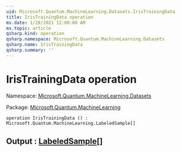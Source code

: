 ```yaml
---
uid: Microsoft.Quantum.MachineLearning.Datasets.IrisTrainingData
title: IrisTrainingData operation
ms.date: 1/28/2021 12:00:00 AM
ms.topic: article
qsharp.kind: operation
qsharp.namespace: Microsoft.Quantum.MachineLearning.Datasets
qsharp.name: IrisTrainingData
qsharp.summary: ''
---
```


# IrisTrainingData operation

Namespace: [Microsoft.Quantum.MachineLearning.Datasets](xref:Microsoft.Quantum.MachineLearning.Datasets)

Package: [Microsoft.Quantum.MachineLearning](https://nuget.org/packages/Microsoft.Quantum.MachineLearning)




```qsharp
operation IrisTrainingData () : Microsoft.Quantum.MachineLearning.LabeledSample[]
```


## Output : [LabeledSample](xref:Microsoft.Quantum.MachineLearning.LabeledSample)[]

